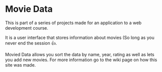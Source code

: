# Movie Data 
This is part of a series of projects made for an application to a web development course.

It is a user interface that stores information about movies (So long as you never end the session :thumbsup:. 

Movied Data allows you sort the data by name, year, rating as well as lets you add new movies.
For more information go to the wiki page on how this site was made.
